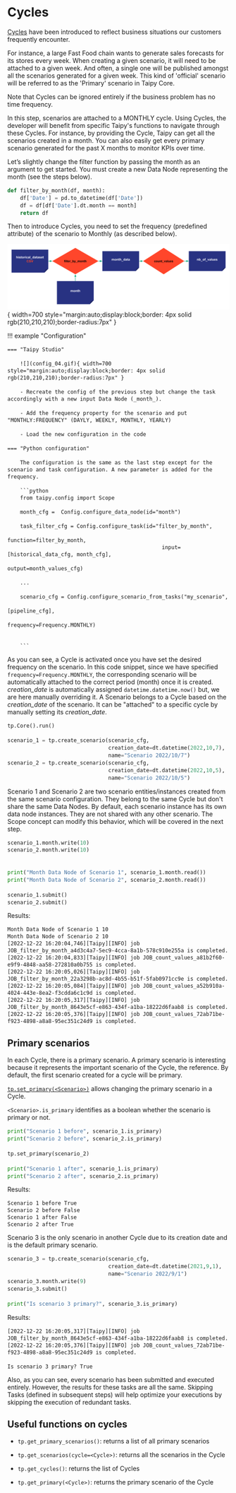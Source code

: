 # Cycles

[Cycles](https://docs.taipy.io/en/latest/manuals/core/concepts/cycle/) have been introduced to reflect business situations our customers frequently encounter. 

For instance, a large Fast Food chain wants to generate sales forecasts for its stores every week. When creating a given scenario, it will need to be attached to a given week. And often, a single one will be published amongst all the scenarios generated for a given week. This kind of 'official' scenario will be referred to as the 'Primary' scenario in Taipy Core.

Note that Cycles can be ignored entirely if the business problem has no time frequency. 


In this step, scenarios are attached to a MONTHLY cycle. Using Cycles, the developer will benefit from specific Taipy's functions to navigate through these Cycles. For instance, by providing the Cycle, Taipy can get all the scenarios created in a month. You can also easily get every primary scenario generated for the past X months to monitor KPIs over time.

Let’s slightly change the filter function by passing the month as an argument to get started. You must create a new Data Node representing the month (see the steps below).


```python
def filter_by_month(df, month):
    df['Date'] = pd.to_datetime(df['Date']) 
    df = df[df['Date'].dt.month == month]
    return df
```

Then to introduce Cycles, you need to set the frequency (predefined attribute) of the scenario to Monthly (as described below).

![](config_04.svg){ width=700 style="margin:auto;display:block;border: 4px solid rgb(210,210,210);border-radius:7px" }


!!! example "Configuration"


    === "Taipy Studio"

        ![](config_04.gif){ width=700 style="margin:auto;display:block;border: 4px solid rgb(210,210,210);border-radius:7px" }

        - Recreate the config of the previous step but change the task accordingly with a new input Data Node (_month_).
        
        - Add the frequency property for the scenario and put "MONTHLY:FREQUENCY" (DAYLY, WEEKLY, MONTHLY, YEARLY)
        
        - Load the new configuration in the code

    === "Python configuration"

        The configuration is the same as the last step except for the scenario and task configuration. A new parameter is added for the frequency.

        ```python
        from taipy.config import Scope

        month_cfg =  Config.configure_data_node(id="month")

        task_filter_cfg = Config.configure_task(id="filter_by_month",
                                                     function=filter_by_month,
                                                     input=[historical_data_cfg, month_cfg],
                                                     output=month_values_cfg)

        ...

        scenario_cfg = Config.configure_scenario_from_tasks("my_scenario",
                                                            [pipeline_cfg],
                                                            frequency=Frequency.MONTHLY)


        ```



As you can see, a Cycle is activated once you have set the desired frequency on the scenario. In this code snippet, since we have specified `frequency=Frequency.MONTHLY`, the corresponding scenario will be automatically attached to the correct period (month) once it is created. _creation_date_ is automatically assigned `datetime.datetime.now()` but, we are here manually overriding it. A Scenario belongs to a Cycle based on the _creation_date_ of the scenario. It can be "attached" to a specific cycle by manually setting its _creation_date_.

```python
tp.Core().run()

scenario_1 = tp.create_scenario(scenario_cfg,
                                creation_date=dt.datetime(2022,10,7),
                                name="Scenario 2022/10/7")
scenario_2 = tp.create_scenario(scenario_cfg,
                                creation_date=dt.datetime(2022,10,5),
                                name="Scenario 2022/10/5")
```

Scenario 1 and Scenario 2 are two scenario entities/instances created from the same scenario configuration. They belong to the same Cycle but don't share the same Data Nodes. By default, each scenario instance has its own data node instances. They are not shared with any other scenario. The Scope concept can modify this behavior, which will be covered in the next step.


```python
scenario_1.month.write(10)
scenario_2.month.write(10)


print("Month Data Node of Scenario 1", scenario_1.month.read())
print("Month Data Node of Scenario 2", scenario_2.month.read())

scenario_1.submit()
scenario_2.submit()
```


Results:
```
Month Data Node of Scenario 1 10
Month Data Node of Scenario 2 10
[2022-12-22 16:20:04,746][Taipy][INFO] job JOB_filter_by_month_a4d3c4a7-5ec9-4cca-8a1b-578c910e255a is completed.
[2022-12-22 16:20:04,833][Taipy][INFO] job JOB_count_values_a81b2f60-e9f9-4848-aa58-272810a0b755 is completed.
[2022-12-22 16:20:05,026][Taipy][INFO] job JOB_filter_by_month_22a3298b-ac8d-4b55-b51f-5fab0971cc9e is completed.
[2022-12-22 16:20:05,084][Taipy][INFO] job JOB_count_values_a52b910a-4024-443e-8ea2-f3cdda6c1c9d is completed.
[2022-12-22 16:20:05,317][Taipy][INFO] job JOB_filter_by_month_8643e5cf-e863-434f-a1ba-18222d6faab8 is completed.
[2022-12-22 16:20:05,376][Taipy][INFO] job JOB_count_values_72ab71be-f923-4898-a8a8-95ec351c24d9 is completed.
```

## Primary scenarios

In each Cycle, there is a primary scenario. A primary scenario is interesting because it represents the important scenario of the Cycle, the reference. By default, the first scenario created for a cycle will be primary.

[`tp.set_primary(<Scenario>)`](https://docs.taipy.io/en/latest/manuals/core/entities/scenario-cycle-mgt/#promote-a-scenario-as-primary) allows changing the primary scenario in a Cycle.

`<Scenario>.is_primary` identifies as a boolean whether the scenario is primary or not.

```python
print("Scenario 1 before", scenario_1.is_primary)
print("Scenario 2 before", scenario_2.is_primary)

tp.set_primary(scenario_2)

print("Scenario 1 after", scenario_1.is_primary)
print("Scenario 2 after", scenario_2.is_primary)
```

Results:

```
Scenario 1 before True
Scenario 2 before False
Scenario 1 after False
Scenario 2 after True
```

Scenario 3 is the only scenario in another Cycle due to its creation date and is the default primary scenario.

```python
scenario_3 = tp.create_scenario(scenario_cfg,
                                creation_date=dt.datetime(2021,9,1),
                                name="Scenario 2022/9/1")
scenario_3.month.write(9)
scenario_3.submit()

print("Is scenario 3 primary?", scenario_3.is_primary)
```

Results:

```
[2022-12-22 16:20:05,317][Taipy][INFO] job JOB_filter_by_month_8643e5cf-e863-434f-a1ba-18222d6faab8 is completed.
[2022-12-22 16:20:05,376][Taipy][INFO] job JOB_count_values_72ab71be-f923-4898-a8a8-95ec351c24d9 is completed.

Is scenario 3 primary? True
```

Also, as you can see, every scenario has been submitted and executed entirely. However, the results for these tasks are all the same. Skipping Tasks (defined in subsequent steps) will help optimize your executions by skipping the execution of redundant tasks.

## Useful functions on cycles

- `tp.get_primary_scenarios()`: returns a list of all primary scenarios

- `tp.get_scenarios(cycle=<Cycle>)`: returns all the scenarios in the Cycle

- `tp.get_cycles()`: returns the list of Cycles

- `tp.get_primary(<Cycle>)`: returns the primary scenario of the Cycle
